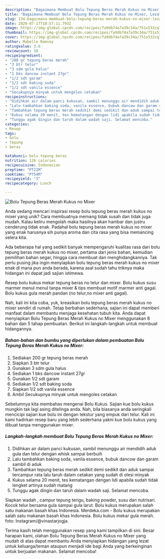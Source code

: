 ```yaml
---
description: "Bagaimana Membuat Bolu Tepung Beras Merah Kukus no Mixer, Lezat Sekali"
title: "Bagaimana Membuat Bolu Tepung Beras Merah Kukus no Mixer, Lezat Sekali"
slug: 134-bagaimana-membuat-bolu-tepung-beras-merah-kukus-no-mixer-lezat-sekali
date: 2020-07-17T18:57:11.793Z
image: https://img-global.cpcdn.com/recipes/fa9db74a7a39c34a/751x532cq70/bolu-tepung-beras-merah-kukus-no-mixer-foto-resep-utama.jpg
thumbnail: https://img-global.cpcdn.com/recipes/fa9db74a7a39c34a/751x532cq70/bolu-tepung-beras-merah-kukus-no-mixer-foto-resep-utama.jpg
cover: https://img-global.cpcdn.com/recipes/fa9db74a7a39c34a/751x532cq70/bolu-tepung-beras-merah-kukus-no-mixer-foto-resep-utama.jpg
author: Mabelle Ramsey
ratingvalue: 3.6
reviewcount: 10
recipeingredient:
- "200 gr tepung beras merah"
- "3 btr telur"
- "3 sdm gula halus"
- "1 bks dancow instant 27gr"
- "1/2 sdt garam"
- "1/2 sdt baking soda"
- "1/2 sdt vanila essence"
- "Secukupnya minyak untuk mengoles cetakan"
recipeinstructions:
- "Didihkan air dalam panci kukusan, sambil menunggu air mendidih aduk gula dan telur dengan whisk sampai berbuih"
- "Lalu tambahkan baking soda, vanila essence, bubuk dancow dan garam sambil di aduk"
- "Tambahkan tepung beras merah sedikit demi sedikit dan aduk sampai tercampur rata lalu taruh dalam cetakan yang sudah di olesi minyak"
- "Kukus selama 20 menit, tes kematangan dengan lidi apabila sudah tidak lengket artinya sudah matang"
- "Tunggu agak dingin dan taruh dalam wadah saji. Selamat mencoba."
categories:
- Resep
tags:
- bolu
- tepung
- beras

katakunci: bolu tepung beras 
nutrition: 126 calories
recipecuisine: Indonesian
preptime: "PT22M"
cooktime: "PT54M"
recipeyield: "3"
recipecategory: Lunch

---
```



![Bolu Tepung Beras Merah Kukus no Mixer](https://img-global.cpcdn.com/recipes/fa9db74a7a39c34a/751x532cq70/bolu-tepung-beras-merah-kukus-no-mixer-foto-resep-utama.jpg)

Anda sedang mencari inspirasi resep bolu tepung beras merah kukus no mixer yang unik? Cara membuatnya memang tidak susah dan tidak juga mudah. Kalau keliru mengolah maka hasilnya akan hambar dan justru cenderung tidak enak. Padahal bolu tepung beras merah kukus no mixer yang enak harusnya sih punya aroma dan cita rasa yang bisa memancing selera kita.

Ada beberapa hal yang sedikit banyak mempengaruhi kualitas rasa dari bolu tepung beras merah kukus no mixer, pertama dari jenis bahan, kemudian pemilihan bahan segar, hingga cara membuat dan menghidangkannya. Tak perlu pusing jika ingin menyiapkan bolu tepung beras merah kukus no mixer enak di mana pun anda berada, karena asal sudah tahu triknya maka hidangan ini dapat jadi sajian istimewa.

Resep bolu kukus mekar tepung beras no telur dan mixer. Bolu kukus susu marmer menul menul tanpa mixer &amp; tips membuat motif marmer anti gagal. Bolu kukus gula merah pandan (no telur,no mixer anti gagal).


Nah, kali ini kita coba, yuk, kreasikan bolu tepung beras merah kukus no mixer sendiri di rumah. Tetap berbahan sederhana, sajian ini dapat memberi manfaat dalam membantu menjaga kesehatan tubuh kita. Anda dapat menyiapkan Bolu Tepung Beras Merah Kukus no Mixer menggunakan 8 bahan dan 5 tahap pembuatan. Berikut ini langkah-langkah untuk membuat hidangannya.

<!--inarticleads1-->

##### Bahan-bahan dan bumbu yang diperlukan dalam pembuatan Bolu Tepung Beras Merah Kukus no Mixer:

1. Sediakan 200 gr tepung beras merah
1. Siapkan 3 btr telur
1. Gunakan 3 sdm gula halus
1. Sediakan 1 bks dancow instant 27gr
1. Gunakan 1/2 sdt garam
1. Sediakan 1/2 sdt baking soda
1. Siapkan 1/2 sdt vanila essence
1. Ambil Secukupnya minyak untuk mengoles cetakan


Sebelumnya kita membahas mengenai Bolu Kukus. Sajian kue bolu kukus mungkin tak lagi asing ditelinga anda. Nah, bila biasanya anda seringkali mencicipi sajian kue bolu ini dengan tekstur yang empuk dari telur. Kali ini kami hadirkan resep baru yang lebih sederhana yakni kue bolu kukus yang dibuat tanpa menggunakan mixer. 

<!--inarticleads2-->

##### Langkah-langkah membuat Bolu Tepung Beras Merah Kukus no Mixer:

1. Didihkan air dalam panci kukusan, sambil menunggu air mendidih aduk gula dan telur dengan whisk sampai berbuih
1. Lalu tambahkan baking soda, vanila essence, bubuk dancow dan garam sambil di aduk
1. Tambahkan tepung beras merah sedikit demi sedikit dan aduk sampai tercampur rata lalu taruh dalam cetakan yang sudah di olesi minyak
1. Kukus selama 20 menit, tes kematangan dengan lidi apabila sudah tidak lengket artinya sudah matang
1. Tunggu agak dingin dan taruh dalam wadah saji. Selamat mencoba.


Siapkan wadah , campur tepung terigu, baking powder, susu dan nutrisari. Kocok telur bersama gula sampai gula larut. Bolu kukus merupakan salah satu makanan basah khas Indonesia. Merdeka.com - Bolu kukus merupakan salah satu makanan basah khas Indonesia. Bolu kukus mekar gula merah. foto: Instagram/@vinastarjogja. 

Terima kasih telah menggunakan resep yang kami tampilkan di sini. Besar harapan kami, olahan Bolu Tepung Beras Merah Kukus no Mixer yang mudah di atas dapat membantu Anda menyiapkan hidangan yang lezat untuk keluarga/teman ataupun menjadi ide bagi Anda yang berkeinginan untuk berjualan makanan. Selamat mencoba!
